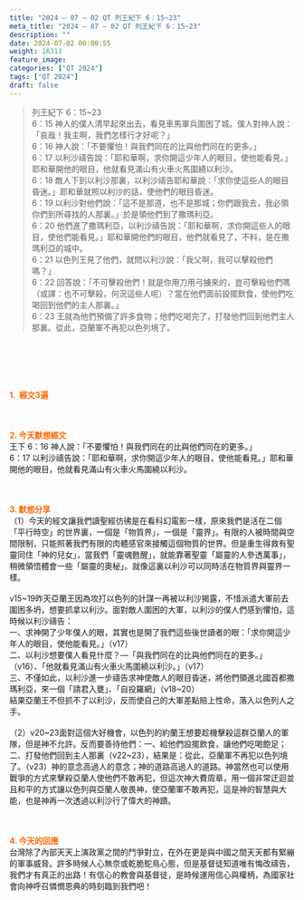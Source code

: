 ```yaml
---
title: "2024 – 07 – 02 QT 列王紀下 6：15~23"
meta_title: "2024 – 07 – 02 QT 列王紀下 6：15~23"
description: ""
date: 2024-07-02 00:00:55
weight: 16311
feature_image: 
categories: ["QT 2024"]
tags: ["QT 2024"]
draft: false
---
```


<blockquote>列王紀下 6：15~23<br />
6：15 神人的僕人清早起來出去，看見車馬軍兵圍困了城。僕人對神人說：「哀哉！我主啊，我們怎樣行才好呢？」<br />
6：16 神人說：「不要懼怕！與我們同在的比與他們同在的更多。」<br />
6：17 以利沙禱告說：「耶和華啊，求你開這少年人的眼目，使他能看見。」耶和華開他的眼目，他就看見滿山有火車火馬圍繞以利沙。<br />
6：18 敵人下到以利沙那裏，以利沙禱告耶和華說：「求你使這些人的眼目昏迷。」耶和華就照以利沙的話，使他們的眼目昏迷。<br />
6：19 以利沙對他們說：「這不是那道，也不是那城；你們跟我去，我必領你們到所尋找的人那裏。」於是領他們到了撒瑪利亞。<br />
6：20 他們進了撒瑪利亞，以利沙禱告說：「耶和華啊，求你開這些人的眼目，使他們能看見。」耶和華開他們的眼目，他們就看見了，不料，是在撒瑪利亞的城中。<br />
6：21 以色列王見了他們，就問以利沙說：「我父啊，我可以擊殺他們嗎？」<br />
6：22 回答說：「不可擊殺他們！就是你用刀用弓擄來的，豈可擊殺他們嗎（或譯：也不可擊殺，何況這些人呢）？當在他們面前設擺飲食，使他們吃喝回到他們的主人那裏。」<br />
6：23 王就為他們預備了許多食物；他們吃喝完了，打發他們回到他們主人那裏。從此，亞蘭軍不再犯以色列境了。</blockquote><br />
&nbsp;<br />
<br />
&nbsp;<br />
<br />
<span style="color: #ff6600;"><strong>1.  經文3遍</strong></span><br />
<br />
&nbsp;<br />
<br />
<span style="color: #ff6600;"><strong>2. 今天默想經文<br />
</strong></span>王下 6：16 神人說：「不要懼怕！與我們同在的比與他們同在的更多。」<br />
6：17 以利沙禱告說：「耶和華啊，求你開這少年人的眼目，使他能看見。」耶和華開他的眼目，他就看見滿山有火車火馬圍繞以利沙。<br />
<br />
&nbsp;<br />
<br />
<strong><span style="color: #ff6600;">3. 默想分享<br />
</span></strong>（1）今天的經文讓我們讀聖經彷彿是在看科幻電影一樣，原來我們是活在二個「平行時空」的世界裏，一個是「物質界」，一個是「靈界」。有限的人被時間與空間限制，只能照著我們有限的肉體感官來接觸這個物質的世界。但是重生得救有聖靈同住「神的兒女」，當我們「靈魂甦醒」，就能靠著聖靈「屬靈的人參透萬事」，稍微領悟體會一些「屬靈的奧秘」。就像這裏以利沙可以同時活在物質界與靈界一樣。<br />
<br />
v15~19昨天亞蘭王因為攻打以色列的計謀一再被以利沙揭露，不惜派遣大軍前去圍困多坍，想要抓拿以利沙。面對敵人圍困的大軍，以利沙的僕人們感到懼怕，這時候以利沙禱告：<br />
一、求神開了少年僕人的眼，其實也是開了我們這些後世讀者的眼：「求你開這少年人的眼目，使他能看見。」（v17）<br />
二、以利沙想要僕人看見什麼？—「與我們同在的比與他們同在的更多。」（v16）、「他就看見滿山有火車火馬圍繞以利沙。」（v17）<br />
三、不僅如此，以利沙進一步禱告求神使敵人的眼目昏迷，將他們領進北國首都撒瑪利亞，來一個「請君入甕」、「自投羅網」（v18~20）<br />
結果亞蘭王不但抓不了以利沙，反而使自己的大軍差點賠上性命，落入以色列人之手。<br />
<br />
（2）v20~23面對這個大好機會，以色列的約蘭王想要趁機擊殺這群亞蘭人的軍隊，但是神不允許。反而要善待他們：一、給他們設擺飲食，讓他們吃喝飽足；二、打發他們回到主人那裏（v22~23），結果是：從此，亞蘭軍不再犯以色列境了。（v23）神的意念高過人的意念；神的道路高過人的道路。神當然也可以使用戰爭的方式來擊殺亞蘭人使他們不敢再犯，但這次神大費周章，用一個非常迂迴並且和平的方式讓以色列與亞蘭人敬畏神，使亞蘭軍不敢再犯，這是神的智慧與大能，也是神再一次透過以利沙行了偉大的神蹟。<br />
<br />
&nbsp;<br />
<br />
<strong style="font-size: inherit;"><span style="color: #ff6600;">4. 今天的回應<br />
</span></strong>台灣除了內部天天上演政黨之間的鬥爭對立，在外在更是與中國之間天天都有緊繃的軍事威脅。許多時候人心無奈或乾脆鴕鳥心態，但是基督徒知道唯有悔改禱告，我們才有真正的出路！有信心的教會與基督徒，是時候運用信心與權柄，為國家社會向神呼召憐憫恩典的時刻臨到我們吧！<br />
<br />
&nbsp;<br />
<br />
&nbsp;<br />
<br />
&nbsp;<br />
<br />
&nbsp;<br />
<br />
<audio style="display: none;" controls="controls"></audio><br />
<br />
<audio style="display: none;" controls="controls"></audio><br />
<br />
<audio style="display: none;" controls="controls"></audio><br />
<br />
<audio style="display: none;" controls="controls"></audio><br />
<br />
<audio style="display: none;" controls="controls"></audio>
        